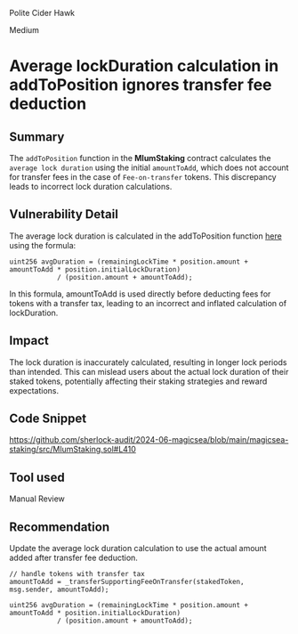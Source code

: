 Polite Cider Hawk

Medium

# Average lockDuration calculation in addToPosition ignores transfer fee deduction

## Summary
The `addToPosition` function in the **MlumStaking** contract calculates the `average lock duration` using the initial `amountToAdd`, which does not account for transfer fees in the case of `Fee-on-transfer` tokens. This discrepancy leads to incorrect lock duration calculations.

## Vulnerability Detail
The average lock duration is calculated in the addToPosition function [here](https://github.com/sherlock-audit/2024-06-magicsea/blob/main/magicsea-staking/src/MlumStaking.sol#L410) using the formula:
```solidity
uint256 avgDuration = (remainingLockTime * position.amount + amountToAdd * position.initialLockDuration)
            / (position.amount + amountToAdd);
``` 
            
In this formula, amountToAdd is used directly before deducting fees for tokens with a transfer tax, leading to an incorrect and inflated calculation of lockDuration.

## Impact
The lock duration is inaccurately calculated, resulting in longer lock periods than intended. This can mislead users about the actual lock duration of their staked tokens, potentially affecting their staking strategies and reward expectations.

## Code Snippet
https://github.com/sherlock-audit/2024-06-magicsea/blob/main/magicsea-staking/src/MlumStaking.sol#L410

## Tool used

Manual Review

## Recommendation
Update the average lock duration calculation to use the actual amount added after transfer fee deduction.
```solidity
// handle tokens with transfer tax
amountToAdd = _transferSupportingFeeOnTransfer(stakedToken, msg.sender, amountToAdd);
        
uint256 avgDuration = (remainingLockTime * position.amount + amountToAdd * position.initialLockDuration)
            / (position.amount + amountToAdd);
``` 
